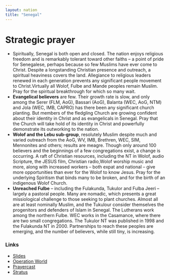 ```yaml
---
layout: nation
title: "Senegal"
---
```


# Strategic prayer

- Spiritually, Senegal is both open and closed. The nation enjoys religious freedom and is remarkably tolerant toward other faiths – a point of pride for Senegalese, perhaps because so few Muslims have ever come to Christ. Despite a longstanding Christian presence and outreach, a spiritual heaviness covers the land. Allegiance to religious leaders renewed in each generation prevents any significant people movement to Christ.Virtually all Wolof, Fulbe and Mande peoples remain Muslim. Pray for the spiritual breakthrough for which so many wait.
- **Evangelical believers** are few. Their growth rate is slow, and only among the Serer (FLM, AoG), Bassari (AoG), Balanta (WEC, AoG, NTM) and Jola (WEC, IMB, CAPRO) has there been any significant church planting. But members of the fledgling Church are growing confident about their identity in Christ and as evangelicals in Senegal. Pray that the Church will take hold of its identity in Christ and powerfully demonstrate its outworking to the nation.
- **Wolof and the Lebu sub-group**, resolutely Muslim despite much and varied outreach from the AoG, WV, IMB, Brethren, WEC, SIM, Mennonites and others; results are meagre. Though only around 100 believers and the beginnings of a few congregations exist, a change is occurring. A raft of Christian resources, including the NT in Wolof, audio Scripture, the JESUS film, Christian radio,Wolof worship music and more, along with increased workers – both expat and national – give more opportunities than ever for the Wolof to know Jesus. Pray for the underlying Spiritism that binds many to be broken, and for the birth of an indigenous Wolof Church.
- **Unreached Fulbe** – including the Fulakunda, Tukulor and Fulba Jeeri – largely a pastoral people. Many are nomadic, which presents a great missiological challenge to those seeking to plant churches. Almost all are at least nominally Muslim, and the Tukulour consider themselves the progenitors and defenders of Islam in Senegal. The Lutherans work among the northern Fulbe. WEC works in the Casamance, where there are two small congregations. The Tukulor NT was published in 1998 and the Fulakunda NT in 2000. Partnerships to reach these peoples are emerging, and the number of believers, while still tiny, is increasing.

### Links

- [Slides](http://kyk.kiekies.net/?src=https://ccwaterkloof.github.io/prayer/slides/senegal.md)
- [Operation World](https://operationworld.org/locations/senegal/)
- [Prayercast](https://prayercast.com/senegal.html)
- [Stratus](https://globe.stratus.earth/country-explorer/SEN)
